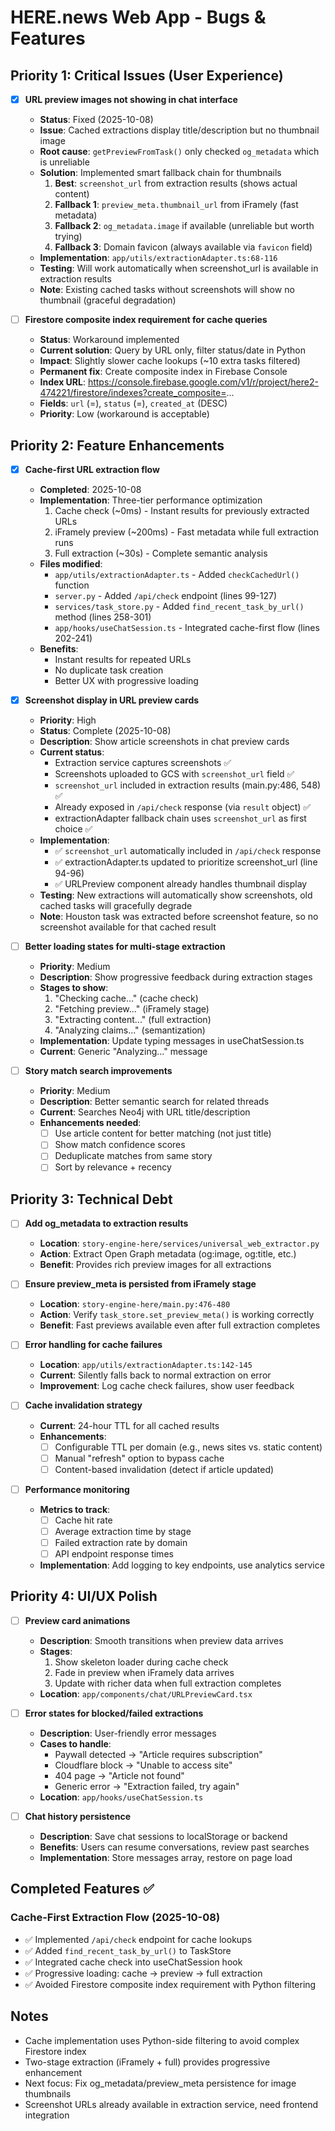 # HERE.news Web App - Bugs & Features

## Priority 1: Critical Issues (User Experience)

- [x] **URL preview images not showing in chat interface**
  - **Status**: Fixed (2025-10-08)
  - **Issue**: Cached extractions display title/description but no thumbnail image
  - **Root cause**: `getPreviewFromTask()` only checked `og_metadata` which is unreliable
  - **Solution**: Implemented smart fallback chain for thumbnails
    1. **Best**: `screenshot_url` from extraction results (shows actual content)
    2. **Fallback 1**: `preview_meta.thumbnail_url` from iFramely (fast metadata)
    3. **Fallback 2**: `og_metadata.image` if available (unreliable but worth trying)
    4. **Fallback 3**: Domain favicon (always available via `favicon` field)
  - **Implementation**: `app/utils/extractionAdapter.ts:68-116`
  - **Testing**: Will work automatically when screenshot_url is available in extraction results
  - **Note**: Existing cached tasks without screenshots will show no thumbnail (graceful degradation)

- [ ] **Firestore composite index requirement for cache queries**
  - **Status**: Workaround implemented
  - **Current solution**: Query by URL only, filter status/date in Python
  - **Impact**: Slightly slower cache lookups (~10 extra tasks filtered)
  - **Permanent fix**: Create composite index in Firebase Console
  - **Index URL**: https://console.firebase.google.com/v1/r/project/here2-474221/firestore/indexes?create_composite=...
  - **Fields**: `url` (=), `status` (=), `created_at` (DESC)
  - **Priority**: Low (workaround is acceptable)

## Priority 2: Feature Enhancements

- [x] **Cache-first URL extraction flow**
  - **Completed**: 2025-10-08
  - **Implementation**: Three-tier performance optimization
    1. Cache check (~0ms) - Instant results for previously extracted URLs
    2. iFramely preview (~200ms) - Fast metadata while full extraction runs
    3. Full extraction (~30s) - Complete semantic analysis
  - **Files modified**:
    - `app/utils/extractionAdapter.ts` - Added `checkCachedUrl()` function
    - `server.py` - Added `/api/check` endpoint (lines 99-127)
    - `services/task_store.py` - Added `find_recent_task_by_url()` method (lines 258-301)
    - `app/hooks/useChatSession.ts` - Integrated cache-first flow (lines 202-241)
  - **Benefits**:
    - Instant results for repeated URLs
    - No duplicate task creation
    - Better UX with progressive loading

- [x] **Screenshot display in URL preview cards**
  - **Priority**: High
  - **Status**: Complete (2025-10-08)
  - **Description**: Show article screenshots in chat preview cards
  - **Current status**:
    - Extraction service captures screenshots ✅
    - Screenshots uploaded to GCS with `screenshot_url` field ✅
    - `screenshot_url` included in extraction results (main.py:486, 548) ✅
    - Already exposed in `/api/check` response (via `result` object) ✅
    - extractionAdapter fallback chain uses `screenshot_url` as first choice ✅
  - **Implementation**:
    - ✅ `screenshot_url` automatically included in `/api/check` response
    - ✅ extractionAdapter.ts updated to prioritize screenshot_url (line 94-96)
    - ✅ URLPreview component already handles thumbnail display
  - **Testing**: New extractions will automatically show screenshots, old cached tasks will gracefully degrade
  - **Note**: Houston task was extracted before screenshot feature, so no screenshot available for that cached result

- [ ] **Better loading states for multi-stage extraction**
  - **Priority**: Medium
  - **Description**: Show progressive feedback during extraction stages
  - **Stages to show**:
    1. "Checking cache..." (cache check)
    2. "Fetching preview..." (iFramely stage)
    3. "Extracting content..." (full extraction)
    4. "Analyzing claims..." (semantization)
  - **Implementation**: Update typing messages in useChatSession.ts
  - **Current**: Generic "Analyzing..." message

- [ ] **Story match search improvements**
  - **Priority**: Medium
  - **Description**: Better semantic search for related threads
  - **Current**: Searches Neo4j with URL title/description
  - **Enhancements needed**:
    - [ ] Use article content for better matching (not just title)
    - [ ] Show match confidence scores
    - [ ] Deduplicate matches from same story
    - [ ] Sort by relevance + recency

## Priority 3: Technical Debt

- [ ] **Add og_metadata to extraction results**
  - **Location**: `story-engine-here/services/universal_web_extractor.py`
  - **Action**: Extract Open Graph metadata (og:image, og:title, etc.)
  - **Benefit**: Provides rich preview images for all extractions

- [ ] **Ensure preview_meta is persisted from iFramely stage**
  - **Location**: `story-engine-here/main.py:476-480`
  - **Action**: Verify `task_store.set_preview_meta()` is working correctly
  - **Benefit**: Fast previews available even after full extraction completes

- [ ] **Error handling for cache failures**
  - **Location**: `app/utils/extractionAdapter.ts:142-145`
  - **Current**: Silently falls back to normal extraction on error
  - **Improvement**: Log cache check failures, show user feedback

- [ ] **Cache invalidation strategy**
  - **Current**: 24-hour TTL for all cached results
  - **Enhancements**:
    - [ ] Configurable TTL per domain (e.g., news sites vs. static content)
    - [ ] Manual "refresh" option to bypass cache
    - [ ] Content-based invalidation (detect if article updated)

- [ ] **Performance monitoring**
  - **Metrics to track**:
    - [ ] Cache hit rate
    - [ ] Average extraction time by stage
    - [ ] Failed extraction rate by domain
    - [ ] API endpoint response times
  - **Implementation**: Add logging to key endpoints, use analytics service

## Priority 4: UI/UX Polish

- [ ] **Preview card animations**
  - **Description**: Smooth transitions when preview data arrives
  - **Stages**:
    1. Show skeleton loader during cache check
    2. Fade in preview when iFramely data arrives
    3. Update with richer data when full extraction completes
  - **Location**: `app/components/chat/URLPreviewCard.tsx`

- [ ] **Error states for blocked/failed extractions**
  - **Description**: User-friendly error messages
  - **Cases to handle**:
    - Paywall detected → "Article requires subscription"
    - Cloudflare block → "Unable to access site"
    - 404 page → "Article not found"
    - Generic error → "Extraction failed, try again"
  - **Location**: `app/hooks/useChatSession.ts`

- [ ] **Chat history persistence**
  - **Description**: Save chat sessions to localStorage or backend
  - **Benefits**: Users can resume conversations, review past searches
  - **Implementation**: Store messages array, restore on page load

## Completed Features ✅

### Cache-First Extraction Flow (2025-10-08)
- ✅ Implemented `/api/check` endpoint for cache lookups
- ✅ Added `find_recent_task_by_url()` to TaskStore
- ✅ Integrated cache check into useChatSession hook
- ✅ Progressive loading: cache → preview → full extraction
- ✅ Avoided Firestore composite index requirement with Python filtering

## Notes

- Cache implementation uses Python-side filtering to avoid complex Firestore index
- Two-stage extraction (iFramely + full) provides progressive enhancement
- Next focus: Fix og_metadata/preview_meta persistence for image thumbnails
- Screenshot URLs already available in extraction service, need frontend integration

